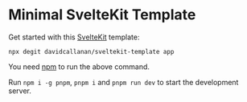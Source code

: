 # Minimal SvelteKit Template

Get started with this [SvelteKit](https://kit.svelte.dev/) template:

```
npx degit davidcallanan/sveltekit-template app
```

You need [npm](https://npmjs.com/) to run the above command.

Run `npm i -g pnpm`, `pnpm i` and `pnpm run dev` to start the development server.
